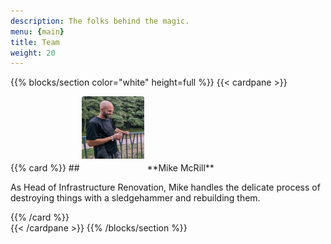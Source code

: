```yaml
---
description: The folks behind the magic.
menu: {main}
title: Team
weight: 20
---
```


{{% blocks/section color="white" height=full %}}
{{< cardpane >}}
<div style="max-width: 800px">
{{% card %}}
## <img src="mike.png" style="border-radius: 4px; height: 100px; padding-bottom: 20px; width: auto"> **Mike McRill**

As Head of Infrastructure Renovation, Mike handles the delicate process of destroying things with a sledgehammer and rebuilding them.

<a class="td-footer__links-item" target="_blank" rel="noopener" href="https://github.com/thequailman" aria-label="github">
  <i class="fab fa-github"></i>
</a>
<a class="td-footer__links-item" target="_blank" rel="noopener" href="https://www.linkedin.com/in/mike-mcrill/" aria-label="linkedin">
  <i class="fab fa-linkedin"></i></a>
{{% /card %}}
</div>
{{< /cardpane >}}
{{% /blocks/section %}}
